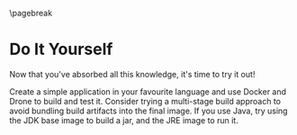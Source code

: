 \pagebreak

# Do It Yourself

Now that you've absorbed all this knowledge, it's time to try it out!

Create a simple application in your favourite language and use Docker and Drone
to build and test it. Consider trying a multi-stage build approach to avoid
bundling build artifacts into the final image. If you use Java, try using the
JDK base image to build a jar, and the JRE image to run it.
